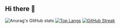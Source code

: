 ## Hi there 👋
![Anurag's GitHub stats](https://shaurya-shah.vercel.app/api?username=sscs12345&show_icons=true&theme=transparent)
[![Top Langs](https://shaurya-shah.vercel.app/api/top-langs/?username=sscs12345&layout=compact)](https://github.com/sscs12345/readme-stats)
[![GitHub Streak](https://streak-stats.demolab.com?user=sscs12345&theme=synthwave&hide_border=true&date_format=M%20j%5B%2C%20Y%5D)](https://git.io/streak-stats)
<!--

**Here are some ideas to get you started:**

🙋‍♀️ A short introduction - what is your organization all about?
🌈 Contribution guidelines - how can the community get involved?
👩‍💻 Useful resources - where can the community find your docs? Is there anything else the community should know?
🍿 Fun facts - what does your team eat for breakfast?
🧙 Remember, you can do mighty things with the power of [Markdown](https://docs.github.com/github/writing-on-github/getting-started-with-writing-and-formatting-on-github/basic-writing-and-formatting-syntax)
-->


